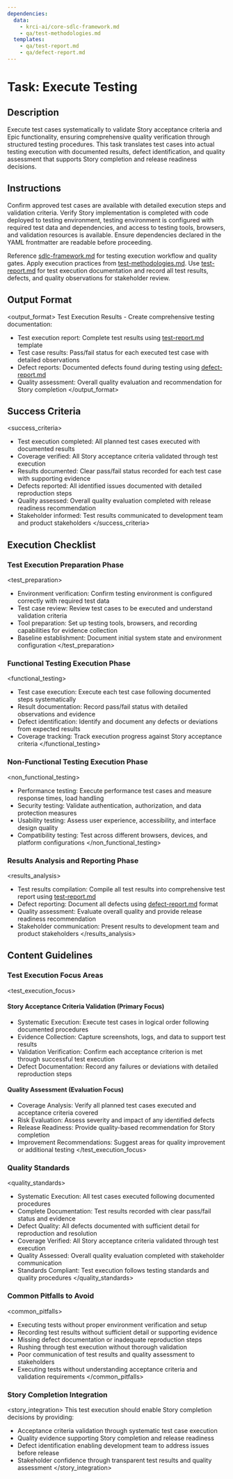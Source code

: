 ```yaml
---
dependencies:
  data:
    - krci-ai/core-sdlc-framework.md
    - qa/test-methodologies.md
  templates:
    - qa/test-report.md
    - qa/defect-report.md
---
```


# Task: Execute Testing

## Description

Execute test cases systematically to validate Story acceptance criteria and Epic functionality, ensuring comprehensive quality verification through structured testing procedures. This task translates test cases into actual testing execution with documented results, defect identification, and quality assessment that supports Story completion and release readiness decisions.

## Instructions

<instructions>
Confirm approved test cases are available with detailed execution steps and validation criteria. Verify Story implementation is completed with code deployed to testing environment, testing environment is configured with required test data and dependencies, and access to testing tools, browsers, and validation resources is available. Ensure dependencies declared in the YAML frontmatter are readable before proceeding.

Reference [sdlc-framework.md](./.krci-ai/data/krci-ai/core-sdlc-framework.md) for testing execution workflow and quality gates. Apply execution practices from [test-methodologies.md](./.krci-ai/data/test-methodologies.md). Use [test-report.md](./.krci-ai/templates/test-report.md) for test execution documentation and record all test results, defects, and quality observations for stakeholder review.
</instructions>

## Output Format

<output_format>
Test Execution Results - Create comprehensive testing documentation:

- Test execution report: Complete test results using [test-report.md](./.krci-ai/templates/test-report.md) template
- Test case results: Pass/fail status for each executed test case with detailed observations
- Defect reports: Documented defects found during testing using [defect-report.md](./.krci-ai/templates/defect-report.md)
- Quality assessment: Overall quality evaluation and recommendation for Story completion
</output_format>

## Success Criteria

<success_criteria>
- Test execution completed: All planned test cases executed with documented results
- Coverage verified: All Story acceptance criteria validated through test execution
- Results documented: Clear pass/fail status recorded for each test case with supporting evidence
- Defects reported: All identified issues documented with detailed reproduction steps
- Quality assessed: Overall quality evaluation completed with release readiness recommendation
- Stakeholder informed: Test results communicated to development team and product stakeholders
</success_criteria>

## Execution Checklist

### Test Execution Preparation Phase

<test_preparation>
- Environment verification: Confirm testing environment is configured correctly with required test data
- Test case review: Review test cases to be executed and understand validation criteria
- Tool preparation: Set up testing tools, browsers, and recording capabilities for evidence collection
- Baseline establishment: Document initial system state and environment configuration
</test_preparation>

### Functional Testing Execution Phase

<functional_testing>
- Test case execution: Execute each test case following documented steps systematically
- Result documentation: Record pass/fail status with detailed observations and evidence
- Defect identification: Identify and document any defects or deviations from expected results
- Coverage tracking: Track execution progress against Story acceptance criteria
</functional_testing>

### Non-Functional Testing Execution Phase

<non_functional_testing>
- Performance testing: Execute performance test cases and measure response times, load handling
- Security testing: Validate authentication, authorization, and data protection measures
- Usability testing: Assess user experience, accessibility, and interface design quality
- Compatibility testing: Test across different browsers, devices, and platform configurations
</non_functional_testing>

### Results Analysis and Reporting Phase

<results_analysis>
- Test results compilation: Compile all test results into comprehensive test report using [test-report.md](./.krci-ai/templates/test-report.md)
- Defect reporting: Document all defects using [defect-report.md](./.krci-ai/templates/defect-report.md) format
- Quality assessment: Evaluate overall quality and provide release readiness recommendation
- Stakeholder communication: Present results to development team and product stakeholders
</results_analysis>

## Content Guidelines

### Test Execution Focus Areas

<test_execution_focus>

#### Story Acceptance Criteria Validation (Primary Focus)

- Systematic Execution: Execute test cases in logical order following documented procedures
- Evidence Collection: Capture screenshots, logs, and data to support test results
- Validation Verification: Confirm each acceptance criterion is met through successful test execution
- Defect Documentation: Record any failures or deviations with detailed reproduction steps

#### Quality Assessment (Evaluation Focus)

- Coverage Analysis: Verify all planned test cases executed and acceptance criteria covered
- Risk Evaluation: Assess severity and impact of any identified defects
- Release Readiness: Provide quality-based recommendation for Story completion
- Improvement Recommendations: Suggest areas for quality improvement or additional testing
</test_execution_focus>

### Quality Standards

<quality_standards>
- Systematic Execution: All test cases executed following documented procedures
- Complete Documentation: Test results recorded with clear pass/fail status and evidence
- Defect Quality: All defects documented with sufficient detail for reproduction and resolution
- Coverage Verified: All Story acceptance criteria validated through test execution
- Quality Assessed: Overall quality evaluation completed with stakeholder communication
- Standards Compliant: Test execution follows testing standards and quality procedures
</quality_standards>

### Common Pitfalls to Avoid

<common_pitfalls>
- Executing tests without proper environment verification and setup
- Recording test results without sufficient detail or supporting evidence
- Missing defect documentation or inadequate reproduction steps
- Rushing through test execution without thorough validation
- Poor communication of test results and quality assessment to stakeholders
- Executing tests without understanding acceptance criteria and validation requirements
</common_pitfalls>

### Story Completion Integration

<story_integration>
This test execution should enable Story completion decisions by providing:

- Acceptance criteria validation through systematic test case execution
- Quality evidence supporting Story completion and release readiness
- Defect identification enabling development team to address issues before release
- Stakeholder confidence through transparent test results and quality assessment
</story_integration>
